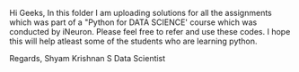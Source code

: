 Hi Geeks,
In this folder I am uploading solutions for all the assignments which was part of a "Python for DATA SCIENCE' course which was conducted by
iNeuron. Please feel free to refer and use these codes.
I hope this will help atleast some of the students who are learning python.

Regards,
Shyam Krishnan S
Data Scientist
